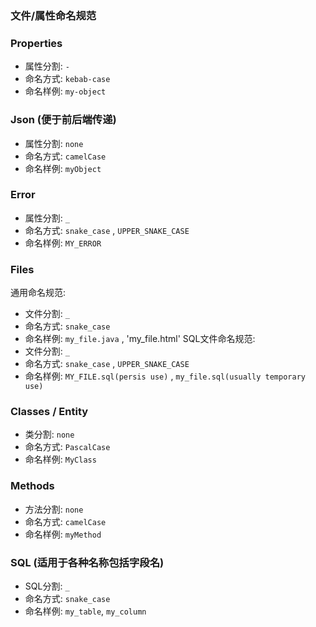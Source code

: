 ### 文件/属性命名规范

### Properties
* 属性分割: `-`
* 命名方式: `kebab-case`
* 命名样例: `my-object`

### Json (便于前后端传递)
* 属性分割: `none`
* 命名方式: `camelCase`
* 命名样例: `myObject`

### Error
* 属性分割: `_`
* 命名方式: `snake_case` , `UPPER_SNAKE_CASE`
* 命名样例: `MY_ERROR`

### Files
通用命名规范:
  * 文件分割: `_`
  * 命名方式: `snake_case`
  * 命名样例: `my_file.java` , 'my_file.html'
SQL文件命名规范:
  * 文件分割: `_`
  * 命名方式: `snake_case` , `UPPER_SNAKE_CASE`
  * 命名样例: `MY_FILE.sql(persis use)` , `my_file.sql(usually temporary use)`

### Classes / Entity
* 类分割: `none`
* 命名方式: `PascalCase`
* 命名样例: `MyClass`

### Methods
* 方法分割: `none`
* 命名方式: `camelCase`
* 命名样例: `myMethod`

### SQL (适用于各种名称包括字段名)
* SQL分割: `_`
* 命名方式: `snake_case`
* 命名样例: `my_table`, `my_column`
